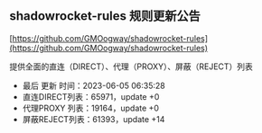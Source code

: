 ## shadowrocket-rules 规则更新公告

[https://github.com/GMOogway/shadowrocket-rules](https://github.com/GMOogway/shadowrocket-rules)

提供全面的直连（DIRECT）、代理（PROXY）、屏蔽（REJECT）列表
- 最后 更新 时间：2023-06-05 06:35:28
- 直连DIRECT列表：65971，update +0
- 代理PROXY 列表：19164，update +0
- 屏蔽REJECT列表：61393，update +14
